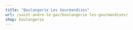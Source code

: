 ```yaml
---
title: "Boulangerie Les Gourmandises"
url: /saint-andre-le-gaz/boulangerie-les-gourmandises/
shop: boulangerie
---
```


